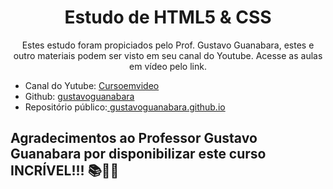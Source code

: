 <h1 align="center"> Estudo de HTML5 & CSS </h1>
 

 <p align="center">
Estes estudo foram propiciados pelo Prof. Gustavo Guanabara, estes e outro materiais podem ser visto em seu canal do Youtube. Acesse as aulas em vídeo pelo link. <br/>
    <ul>
        <li>Canal do Yutube: <a href="https://www.youtube.com/@CursoemVideo">Cursoemvideo</a></li>
        <li>Github: <a href="https://github.com/gustavoguanabara"> gustavoguanabara</a></li>
        <li>Repositório público:<a href="https://gustavoguanabara.github.io/"> gustavoguanabara.github.io</a></li>
</ul>
</p>

## Agradecimentos ao Professor Gustavo Guanabara por disponibilizar este curso INCRÍVEL!!! 📚🎉🚀
